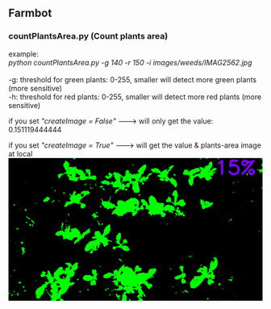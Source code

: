 Farmbot<br />
---
### countPlantsArea.py (Count plants area) <br />
example: <br />
*python countPlantsArea.py -g 140 -r 150 -i images/weeds/IMAG2562.jpg* 
<br /><br />
-g: threshold for green plants: 0-255, smaller will detect more green plants (more sensitive) <br />
-h: threshold for red plants: 0-255, smaller will detect more red plants (more sensitive) <br />

if you set *"createImage = False"*  ---> will only get the value: 0.151119444444<br />

if you set *"createImage = True"*  ---> will get the value & plants-area image at local <br />
![alt tag](https://github.com/ch-tseng/farmbot/blob/master/output.png)

